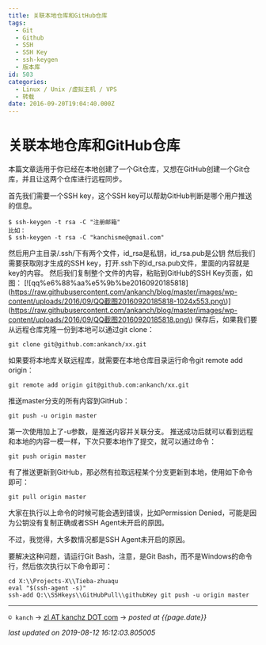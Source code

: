 ```yaml
---
title: 关联本地仓库和GitHub仓库
tags:
  - Git
  - Github
  - SSH
  - SSH Key
  - ssh-keygen
  - 版本库
id: 503
categories:
  - Linux / Unix /虚拟主机 / VPS
  - 转载
date: 2016-09-20T19:04:40.000Z
---
```


# 关联本地仓库和GitHub仓库

本篇文章适用于你已经在本地创建了一个Git仓库，又想在GitHub创建一个Git仓库，并且让这两个仓库进行远程同步。

首先我们需要一个SSH key，这个SSH key可以帮助GitHub判断是哪个用户推送的信息。

```text
$ ssh-keygen -t rsa -C "注册邮箱"
比如：
$ ssh-keygen -t rsa -C "kanchisme@gmail.com"
```

 然后用户主目录/.ssh/下有两个文件，id\_rsa是私钥，id\_rsa.pub是公钥 然后我们需要获取刚才生成的SSH key，打开.ssh下的id\_rsa.pub文件，里面的内容就是key的内容。 然后我们复制整个文件的内容，粘贴到GitHub的SSH Key页面，如图： \[!\[qq%e6%88%aa%e5%9b%be20160920185818\]\(https://raw.githubusercontent.com/ankanch/blog/master/images/wp-content/uploads/2016/09/QQ截图20160920185818-1024x553.png\)\]\(https://raw.githubusercontent.com/ankanch/blog/master/images/wp-content/uploads/2016/09/QQ截图20160920185818.png\) 保存后，如果我们要从远程仓库克隆一份到本地可以通过git clone：

```text
git clone git@github.com:ankanch/xx.git
```

 如果要将本地库关联远程库，就需要在本地仓库目录运行命令git remote add origin：

```text
git remote add origin git@github.com:ankanch/xx.git
```

 推送master分支的所有内容到GitHub：

```text
git push -u origin master
```

 第一次使用加上了-u参数，是推送内容并关联分支。 推送成功后就可以看到远程和本地的内容一模一样，下次只要本地作了提交，就可以通过命令：

```text
git push origin master
```

 有了推送更新到GitHub，那必然有拉取远程某个分支更新到本地，使用如下命令即可：

```text
git pull origin master
```

大家在执行以上命令的时候可能会遇到错误，比如Permission Denied，可能是因为公钥没有复制正确或者SSH Agent未开启的原因。

不过，我觉得，大多数情况都是SSH Agent未开启的原因。

要解决这种问题，请运行Git Bash，注意，是Git Bash，而不是Windows的命令行，然后依次执行以下命令即可：

```
cd X:\\Projects-X\\Tieba-zhuaqu  
eval "$(ssh-agent -s)"  
ssh-add Q:\\SSHkeys\\GitHubPull\\githubKey git push -u origin master
```





---
`© kanch` → [zl AT kanchz DOT com](kanchisme@gmail.com) → _posted at {{page.date}}_

_last updated on 2019-08-12 16:12:03.805005_